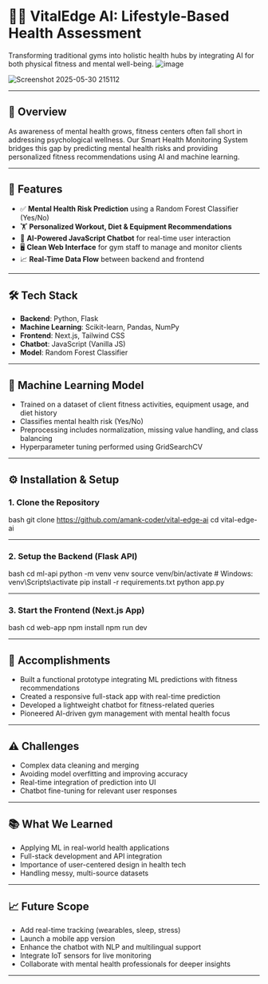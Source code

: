 # 🧠💪 VitalEdge AI: Lifestyle-Based Health Assessment

Transforming traditional gyms into holistic health hubs by integrating AI for both physical fitness and mental well-being.
![image](https://github.com/user-attachments/assets/6e9c807d-5cc7-4ff4-a8c3-3e54a7fb99a9)

![Screenshot 2025-05-30 215112](https://github.com/user-attachments/assets/2e5aa170-d337-41d9-9869-65c4ead675df)

---

## 🚀 Overview

As awareness of mental health grows, fitness centers often fall short in addressing psychological wellness. Our Smart Health Monitoring System bridges this gap by predicting mental health risks and providing personalized fitness recommendations using AI and machine learning.

---

## 🧩 Features

- ✅ **Mental Health Risk Prediction** using a Random Forest Classifier (Yes/No)
- 🏋️ **Personalized Workout, Diet & Equipment Recommendations**
- 🤖 **AI-Powered JavaScript Chatbot** for real-time user interaction
- 🖥️ **Clean Web Interface** for gym staff to manage and monitor clients
- 📈 **Real-Time Data Flow** between backend and frontend

---

## 🛠️ Tech Stack

- **Backend**: Python, Flask  
- **Machine Learning**: Scikit-learn, Pandas, NumPy  
- **Frontend**: Next.js, Tailwind CSS  
- **Chatbot**: JavaScript (Vanilla JS)  
- **Model**: Random Forest Classifier  

---

## 🧠 Machine Learning Model

- Trained on a dataset of client fitness activities, equipment usage, and diet history
- Classifies mental health risk (Yes/No)
- Preprocessing includes normalization, missing value handling, and class balancing
- Hyperparameter tuning performed using GridSearchCV

---

## ⚙ Installation & Setup

### 1. Clone the Repository

bash
git clone https://github.com/amank-coder/vital-edge-ai
cd vital-edge-ai


---

### 2. Setup the Backend (Flask API)

bash
cd ml-api
python -m venv venv
source venv/bin/activate     # Windows: venv\Scripts\activate
pip install -r requirements.txt
python app.py                


---

### 3. Start the Frontend (Next.js App)

bash
cd web-app
npm install
npm run dev                  

---


## 🌟 Accomplishments

- Built a functional prototype integrating ML predictions with fitness recommendations
- Created a responsive full-stack app with real-time prediction
- Developed a lightweight chatbot for fitness-related queries
- Pioneered AI-driven gym management with mental health focus

---

## ⚠️ Challenges

- Complex data cleaning and merging
- Avoiding model overfitting and improving accuracy
- Real-time integration of prediction into UI
- Chatbot fine-tuning for relevant user responses

---

## 📚 What We Learned

- Applying ML in real-world health applications
- Full-stack development and API integration
- Importance of user-centered design in health tech
- Handling messy, multi-source datasets

---

## 📈 Future Scope

- Add real-time tracking (wearables, sleep, stress)
- Launch a mobile app version
- Enhance the chatbot with NLP and multilingual support
- Integrate IoT sensors for live monitoring
- Collaborate with mental health professionals for deeper insights

---

